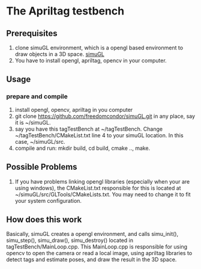 # The Apriltag testbench
## Prerequisites
1. clone simuGL environment, which is a opengl based environment to draw objects in a 3D space. [simuGL](https://github.com/freedomcondor/simuGL.git)
2. You have to install opengl, apriltag, opencv in your computer.

## Usage
### prepare and compile
1. install opengl, opencv, apriltag in you computer
2. git clone https://github.com/freedomcondor/simuGL.git in any place, say it is ~/simuGL.
3. say you have this tagTestBench at ~/tagTestBench. Change ~/tagTestBench/CMakeList.txt line 4 to your simuGL location. In this case, ~/simuGL/src.
4. compile and run: mkdir build, cd build, cmake .., make.

## Possible Problems
1. If you have problems linking opengl libraries (especially when your are using windows), the CMakeList.txt responsible for this is located at ~/simuGL/src/GLTools/CMakeLists.txt. You may need to change it to fit your system configuration.

## How does this work
Basically, simuGL creates a opengl environment, and calls simu\_init(), simu\_step(), simu\_draw(), simu\_destroy() located in tagTestBench/MainLoop.cpp. This MainLoop.cpp is responsible for using opencv to open the camera or read a local image, using apriltag libraries to detect tags and estimate poses, and draw the result in the 3D space.
